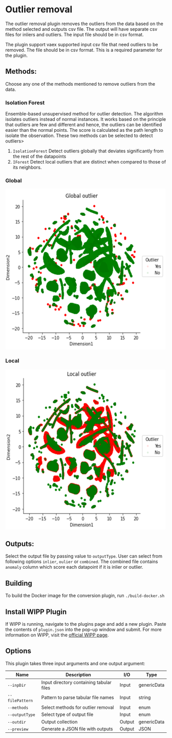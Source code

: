 ﻿# Outlier removal
The outlier removal plugin removes the outliers from the data based on the method selected and outputs csv file. The output will have separate csv files for inliers and outliers. The input file should be in csv format.

The plugin support vaex supported input csv file that need outliers to be removed. The file should be in csv format. This is a required parameter for the plugin.

## Methods:
Choose any one of the methods mentioned to remove outliers from the data.

### Isolation Forest
Ensemble-based unsupervised method for outlier detection. The algorithm isolates outliers instead of normal instances. It works based on the principle that outliers are few and different and hence, the outliers can be identified easier than the normal points. The score is calculated as the path length to isolate the observation. These two methods can be selected to detect outliers>
1. `IsolationForest`
Detect outliers globally that deviates significantly from the rest of the datapoints
2. `IForest`
Detect local outliers that are distinct when compared to those of its neighbors.


### Global
<img src="images/Global.PNG" width="500" height="500">

### Local

<img src="images/Local.PNG" width="500" height="500">

## Outputs:
Select the output file by passing value to `outputType`. User can select from following options `inlier`, `oulier` or `combined`. The combined file contains `anomaly` column which score each datapoint if it is inlier or outlier.

## Building

To build the Docker image for the conversion plugin, run
`./build-docker.sh`

## Install WIPP Plugin

If WIPP is running, navigate to the plugins page and add a new plugin. Paste the contents of `plugin.json` into the pop-up window and submit.
For more information on WIPP, visit the [official WIPP page](https://isg.nist.gov/deepzoomweb/software/wipp).

## Options

This plugin takes three input arguments and one output argument:

| Name        | Description                           | I/O    | Type          |
| ----------- | ------------------------------------- | ------ | ------------- |
| `--inpDir`  | Input directory containing tabular files | Input  | genericData   |
| `--filePattern`  | Pattern to parse tabular file names                  | Input  | string   |
| `--methods` | Select methods for outlier removal    | Input  | enum          |
| `--outputType`   | Select type of output file | Input  | enum          |
| `--outdir`  | Output collection                     | Output | genericData   |
| `--preview`        | Generate a JSON file with outputs                                  | Output | JSON          |
